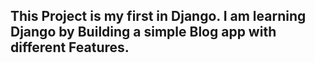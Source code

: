 ## This Project is my first in Django. I am learning Django by Building a simple Blog app with different Features.
